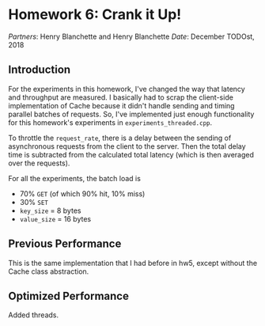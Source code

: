 # Homework 6: Crank it Up!

_Partners_: Henry Blanchette and Henry Blanchette
_Date_: December TODOst, 2018

## Introduction

For the experiments in this homework, I've changed the way that latency and throughput are measured. I basically had to scrap the client-side implementation of Cache because it didn't handle sending and timing parallel batches of requests. So, I've implemented just enough functionality for this homework's experiments in `experiments_threaded.cpp`.

To throttle the `request_rate`, there is a delay between the sending of asynchronous requests from the client to the server. Then the total delay time is subtracted from the calculated total latency (which is then averaged over the requests).

For all the experiments, the batch load is
- 70% `GET` (of which 90% hit, 10% miss)
- 30% `SET`
- `key_size` = 8 bytes
- `value_size` = 16 bytes



## Previous Performance

This is the same implementation that I had before in hw5, except without the Cache class abstraction.

<!-- TODO: how much time is spent on each operation -->
<!-- TODO: measurements -->

## Optimized Performance

Added threads.

<!-- TODO: how much time is spent on each operation -->
<!-- TODO: measurements -->
